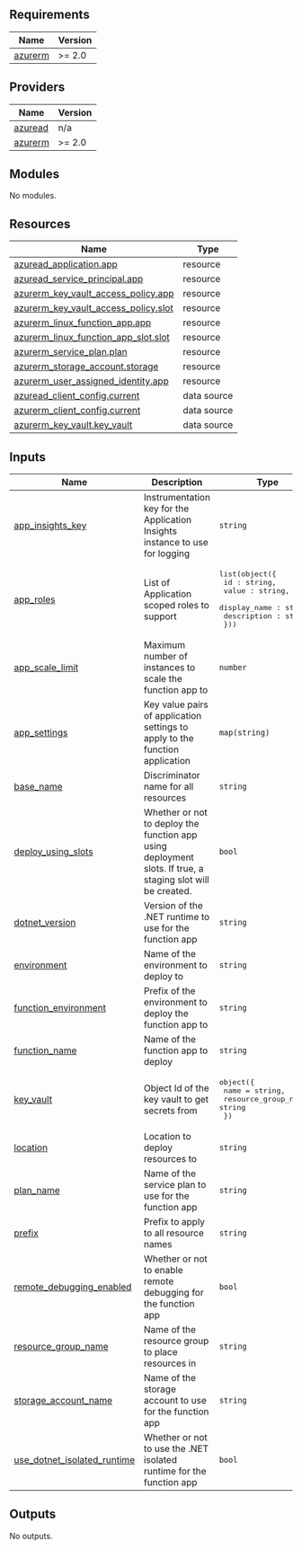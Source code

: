 <!-- BEGIN_TF_DOCS -->
## Requirements

| Name | Version |
|------|---------|
| <a name="requirement_azurerm"></a> [azurerm](#requirement\_azurerm) | >= 2.0 |

## Providers

| Name | Version |
|------|---------|
| <a name="provider_azuread"></a> [azuread](#provider\_azuread) | n/a |
| <a name="provider_azurerm"></a> [azurerm](#provider\_azurerm) | >= 2.0 |

## Modules

No modules.

## Resources

| Name | Type |
|------|------|
| [azuread_application.app](https://registry.terraform.io/providers/hashicorp/azuread/latest/docs/resources/application) | resource |
| [azuread_service_principal.app](https://registry.terraform.io/providers/hashicorp/azuread/latest/docs/resources/service_principal) | resource |
| [azurerm_key_vault_access_policy.app](https://registry.terraform.io/providers/hashicorp/azurerm/latest/docs/resources/key_vault_access_policy) | resource |
| [azurerm_key_vault_access_policy.slot](https://registry.terraform.io/providers/hashicorp/azurerm/latest/docs/resources/key_vault_access_policy) | resource |
| [azurerm_linux_function_app.app](https://registry.terraform.io/providers/hashicorp/azurerm/latest/docs/resources/linux_function_app) | resource |
| [azurerm_linux_function_app_slot.slot](https://registry.terraform.io/providers/hashicorp/azurerm/latest/docs/resources/linux_function_app_slot) | resource |
| [azurerm_service_plan.plan](https://registry.terraform.io/providers/hashicorp/azurerm/latest/docs/resources/service_plan) | resource |
| [azurerm_storage_account.storage](https://registry.terraform.io/providers/hashicorp/azurerm/latest/docs/resources/storage_account) | resource |
| [azurerm_user_assigned_identity.app](https://registry.terraform.io/providers/hashicorp/azurerm/latest/docs/resources/user_assigned_identity) | resource |
| [azuread_client_config.current](https://registry.terraform.io/providers/hashicorp/azuread/latest/docs/data-sources/client_config) | data source |
| [azurerm_client_config.current](https://registry.terraform.io/providers/hashicorp/azurerm/latest/docs/data-sources/client_config) | data source |
| [azurerm_key_vault.key_vault](https://registry.terraform.io/providers/hashicorp/azurerm/latest/docs/data-sources/key_vault) | data source |

## Inputs

| Name | Description | Type | Default | Required |
|------|-------------|------|---------|:--------:|
| <a name="input_app_insights_key"></a> [app\_insights\_key](#input\_app\_insights\_key) | Instrumentation key for the Application Insights instance to use for logging | `string` | `null` | no |
| <a name="input_app_roles"></a> [app\_roles](#input\_app\_roles) | List of Application scoped roles to support | <pre>list(object({<br>    id : string,<br>    value : string,<br>    display_name : string,<br>    description : string<br>  }))</pre> | `[]` | no |
| <a name="input_app_scale_limit"></a> [app\_scale\_limit](#input\_app\_scale\_limit) | Maximum number of instances to scale the function app to | `number` | `1` | no |
| <a name="input_app_settings"></a> [app\_settings](#input\_app\_settings) | Key value pairs of application settings to apply to the function application | `map(string)` | `{}` | no |
| <a name="input_base_name"></a> [base\_name](#input\_base\_name) | Discriminator name for all resources | `string` | n/a | yes |
| <a name="input_deploy_using_slots"></a> [deploy\_using\_slots](#input\_deploy\_using\_slots) | Whether or not to deploy the function app using deployment slots. If true, a staging slot will be created. | `bool` | `false` | no |
| <a name="input_dotnet_version"></a> [dotnet\_version](#input\_dotnet\_version) | Version of the .NET runtime to use for the function app | `string` | `"6.0"` | no |
| <a name="input_environment"></a> [environment](#input\_environment) | Name of the environment to deploy to | `string` | n/a | yes |
| <a name="input_function_environment"></a> [function\_environment](#input\_function\_environment) | Prefix of the environment to deploy the function app to | `string` | `"Development"` | no |
| <a name="input_function_name"></a> [function\_name](#input\_function\_name) | Name of the function app to deploy | `string` | `null` | no |
| <a name="input_key_vault"></a> [key\_vault](#input\_key\_vault) | Object Id of the key vault to get secrets from | <pre>object({<br>    name                = string,<br>    resource_group_name = string<br>  })</pre> | `null` | no |
| <a name="input_location"></a> [location](#input\_location) | Location to deploy resources to | `string` | n/a | yes |
| <a name="input_plan_name"></a> [plan\_name](#input\_plan\_name) | Name of the service plan to use for the function app | `string` | `null` | no |
| <a name="input_prefix"></a> [prefix](#input\_prefix) | Prefix to apply to all resource names | `string` | n/a | yes |
| <a name="input_remote_debugging_enabled"></a> [remote\_debugging\_enabled](#input\_remote\_debugging\_enabled) | Whether or not to enable remote debugging for the function app | `bool` | `false` | no |
| <a name="input_resource_group_name"></a> [resource\_group\_name](#input\_resource\_group\_name) | Name of the resource group to place resources in | `string` | n/a | yes |
| <a name="input_storage_account_name"></a> [storage\_account\_name](#input\_storage\_account\_name) | Name of the storage account to use for the function app | `string` | `null` | no |
| <a name="input_use_dotnet_isolated_runtime"></a> [use\_dotnet\_isolated\_runtime](#input\_use\_dotnet\_isolated\_runtime) | Whether or not to use the .NET isolated runtime for the function app | `bool` | `false` | no |

## Outputs

No outputs.
<!-- END_TF_DOCS -->